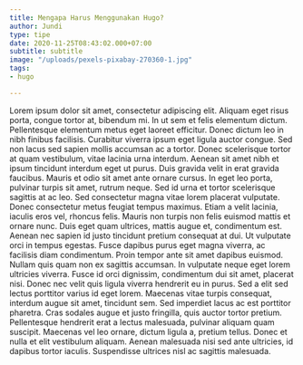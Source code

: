 ```yaml
---
title: Mengapa Harus Menggunakan Hugo?
author: Jundi
type: tipe
date: 2020-11-25T08:43:02.000+07:00
subtitle: subtitle
image: "/uploads/pexels-pixabay-270360-1.jpg"
tags:
- hugo

---
```

Lorem ipsum dolor sit amet, consectetur adipiscing elit. Aliquam eget risus porta, congue tortor at, bibendum mi. In ut sem et felis elementum dictum. Pellentesque elementum metus eget laoreet efficitur. Donec dictum leo in nibh finibus facilisis. Curabitur viverra ipsum eget ligula auctor congue. Sed non lacus sed sapien mollis accumsan ac a tortor. Donec scelerisque tortor at quam vestibulum, vitae lacinia urna interdum. Aenean sit amet nibh et ipsum tincidunt interdum eget ut purus. Duis gravida velit in erat gravida faucibus. Mauris et odio sit amet ante ornare cursus. In eget leo porta, pulvinar turpis sit amet, rutrum neque. Sed id urna et tortor scelerisque sagittis at ac leo. Sed consectetur magna vitae lorem placerat vulputate. Donec consectetur metus feugiat tempus maximus. Etiam a velit lacinia, iaculis eros vel, rhoncus felis. Mauris non turpis non felis euismod mattis et ornare nunc. Duis eget quam ultrices, mattis augue et, condimentum est. Aenean nec sapien id justo tincidunt pretium consequat at dui. Ut vulputate orci in tempus egestas. Fusce dapibus purus eget magna viverra, ac facilisis diam condimentum. Proin tempor ante sit amet dapibus euismod. Nullam quis quam non ex sagittis accumsan. In vulputate neque eget lorem ultricies viverra. Fusce id orci dignissim, condimentum dui sit amet, placerat nisi. Donec nec velit quis ligula viverra hendrerit eu in purus. Sed a elit sed lectus porttitor varius id eget lorem. Maecenas vitae turpis consequat, interdum augue sit amet, tincidunt sem. Sed imperdiet lacus ac est porttitor pharetra. Cras sodales augue et justo fringilla, quis auctor tortor pretium. Pellentesque hendrerit erat a lectus malesuada, pulvinar aliquam quam suscipit. Maecenas vel leo ornare, dictum ligula a, pretium tellus. Donec et nulla et elit vestibulum aliquam. Aenean malesuada nisi sed ante ultricies, id dapibus tortor iaculis. Suspendisse ultrices nisl ac sagittis malesuada.